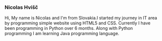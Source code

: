 ### Nicolas Hvišč

Hi, My name is Nicolas and I'm from Slovakia.I started my journey in IT area by programming simple website using HTML5 and CSS. Currently I have been programming in Python over 6 months. Along with Python programming I am learning Java programming language. 
